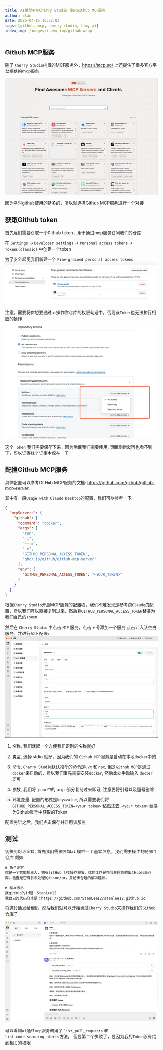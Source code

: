 ```yaml
---
title: AI模型平台Cherry Studio 使用Github MCP服务
author: stan
date: 2025-04-15 16:52:03
tags: [github, mcp, cherry studio, llm, ai]
index_img: /images/index_img/github.webp
---
```


## Github MCP服务

除了 `Cherry Studio`内置的MCP服务外，<https://mcp.so/> 上还提供了很多官方平台提供的mcp服务

![示例](/images/github-mcp/1.jpg)

因为平时github使用的挺多的，所以就选择Github MCP服务进行一个对接

## 获取Github token

首先我们需要获取一个Github token，用于通过mcp服务访问我们的仓库

在 `Settings` -> `Developer settings` -> `Personal access tokens` -> `Tokens(classic)` 中创建一个token

为了安全起见我们新建一个 `Fine-grained personal access tokens`
![示例](/images/github-mcp/2.jpg)

注意，需要将你想要通过`ai`操作你仓库的权限勾选中，否则该`Token`也无法执行相应的操作
![示例](/images/github-mcp/4.jpg)

这个 `Token` 我们需要保存下来，因为后面我们需要使用, 页面刷新就再也看不到了，所以记得找个记事本保存一下

## 配置Github MCP服务
具体配置可以参考GitHub MCP服务的文档: <https://github.com/github/github-mcp-server>

其中有一段`Usage with Claude Desktop`的配置，我们可以参考一下:
```json
{
  "mcpServers": {
    "github": {
      "command": "docker",
      "args": [
        "run",
        "-i",
        "--rm",
        "-e",
        "GITHUB_PERSONAL_ACCESS_TOKEN",
        "ghcr.io/github/github-mcp-server"
      ],
      "env": {
        "GITHUB_PERSONAL_ACCESS_TOKEN": "<YOUR_TOKEN>"
      }
    }
  }
}
```
根据`Cherry Studio`开启MCP服务的配置项，我们不难发现是参考的`Claude`的配置，所以我们可以直接复制过来，然后将`GITHUB_PERSONAL_ACCESS_TOKEN`替换为我们自己的`Token`


然后在 `Cherry Studio` 中点击 `MCP` 服务，点击 `+` 号添加一个服务
点击计入该空白服务，并进行如下配置:
![示例](/images/github-mcp/3.jpg)

1. 名称, 我们就起一个方便我们识别的名称就好

2. 类型, 选择 stdio 就好，因为我们的 `Github MCP`服务是启动在本地`docker`中的

3. 命令, `Cherry Studio`默认推荐的命令是`uvx` 和 `npx`, 但是`Github MCP`是通过`docker`来启动的，所以我们事先需要安装`docker`, 然后此处手动输入 `docker` 即可

4. 参数, 我们将 `json` 中的 `args` 部分复制过来即可, 注意要将引号以及逗号删除

5. 环境变量, 配置的形式是`key=value`, 所以需要我们将 `GITHUB_PERSONAL_ACCESS_TOKEN=<your token>` 粘贴进去, `<your token>` 替换为Github账号中获取的Token

配置完毕之后，我们点击保存并启用该服务

## 测试
切换到对话窗口, 首先我们需要告知`ai` 模型一个基本信息，我们需要操作的是哪个仓库
例如:
```
# 角色设定
你是一个智能机器人，拥有GitHub API操作权限，你的工作是帮我管理我的GitHub代码仓库，检查是否有我未处理的issue/pr，并给出合理的解决建议。

# 基本信息
我github的id是：StanLee12  
我自己的代码仓库是：https://github.com/StanLee12/stanlee12.github.io
```

将这段话发给`模型`，然后我们就可以开始通过`Cherry Studio`来操作我们的`Github`仓库了

![示例](/images/github-mcp/5.jpg)

可以看到`ai`通过`mcp`服务调用了 `list_pull_requests` 和 `list_code_scanning_alerts`方法， 但是第二个失败了，是因为我的`Token`没有给到相关的权限
